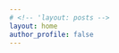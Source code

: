 ```yaml
---
# <!-- 'layout: posts -->
layout: home
author_profile: false
---
```


<!-- ![Logo]({{site.url}}{{site.baseurl}}/assets/images/logo_vermuku.png) -->